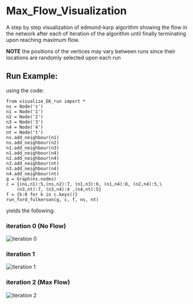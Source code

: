 # Max_Flow_Visualization
A step by step visualization of edmond-karp algorithm showing the flow in the network after each of iteration of the algorithm until finally terminating 
upon reaching maximum flow.


**NOTE** the positions of the vertices may vary between runs since their locations are randomly selected upon each run


## Run Example:

using the code:
```
from visualize_EK_run import *
ns = Node('s')
n1 = Node('1')
n2 = Node('2')
n3 = Node('3')
n4 = Node('4')
nt = Node('t')
ns.add_neighbour(n1)
ns.add_neighbour(n2)
n1.add_neighbour(n3)
n1.add_neighbour(n4)
n2.add_neighbour(n4)
n3.add_neighbour(nt)
n3.add_neighbour(n4)
n4.add_neighbour(nt)
g = Graph(ns.nodes)
c = {(ns,n1):5,(ns,n2):7, (n1,n3):6, (n1,n4):8, (n2,n4):5,\
    (n3,nt):7, (n3,n4):4 ,(n4,nt):5}
f = {k:0 for k in c.keys()}
run_ford_fulkerson(g, c, f, ns, nt)
```
yields the following:
### iteration 0 (No Flow)
![iteration 0](https://user-images.githubusercontent.com/42470657/127089855-de71a648-bffe-4668-a894-9aa234984df0.jpeg)
### iteration 1
![iteration 1](https://user-images.githubusercontent.com/42470657/127089854-f5cd45b1-44a1-4619-ad12-d1efe85bcd21.jpeg)
### iteration 2 (Max Flow)
![iteration 2](https://user-images.githubusercontent.com/42470657/127089851-0c392be8-3ae9-4e4e-8f8f-b46b063b4c18.jpeg)

